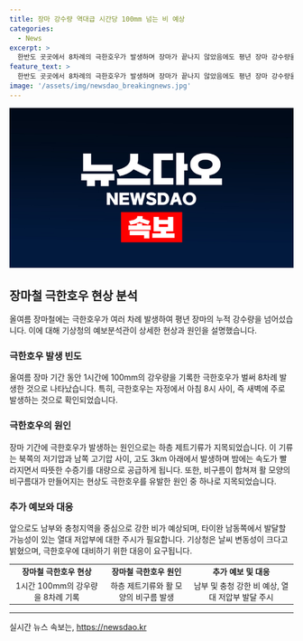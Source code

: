 ```yaml
---
title: 장마 강수량 역대급 시간당 100mm 넘는 비 예상
categories:
  - News
excerpt: >
  한반도 곳곳에서 8차례의 극한호우가 발생하며 장마가 끝나지 않았음에도 평년 장마 강수량을 이미 넘어섰다. 특히, 이번 달에는 50년 빈도의 비를 일컫는 1시간 100mm 호우가 8차례나 발생했으며, 이는 하층 제트기류와 기상조건의 영향으로 발생한 것으로 분석되고 있다. 또한, 주말에도 강한 비가 예상되며 태풍으로 발달할 가능성이 있는 열대 저압부를 주시하고 있어, 날씨 변동성이 크다고 예보되고 있다.
feature_text: >
  한반도 곳곳에서 8차례의 극한호우가 발생하며 장마가 끝나지 않았음에도 평년 장마 강수량을 이미 넘어섰다. 특히, 이번 달에는 50년 빈도의 비를 일컫는 1시간 100mm 호우가 8차례나 발생했으며, 이는 하층 제트기류와 기상조건의 영향으로 발생한 것으로 분석되고 있다. 또한, 주말에도 강한 비가 예상되며 태풍으로 발달할 가능성이 있는 열대 저압부를 주시하고 있어, 날씨 변동성이 크다고 예보되고 있다.
image: '/assets/img/newsdao_breakingnews.jpg'
---
```


<p><img src="/assets/img/newsdao_breakingnews.jpg" alt="ontimetimes 속보" /></p>

<h2 data-ke-size="size26">장마철 극한호우 현상 분석</h2>

<p data-ke-size="size16">올여름 장마철에는 극한호우가 여러 차례 발생하여 평년 장마의 누적 강수량을 넘어섰습니다. 이에 대해 기상청의 예보분석관이 상세한 현상과 원인을 설명했습니다.</p>

<h3>극한호우 발생 빈도</h3>

<p data-ke-size="size16">올여름 장마 기간 동안 1시간에 100mm의 강우량을 기록한 극한호우가 벌써 8차례 발생한 것으로 나타났습니다. 특히, 극한호우는 자정에서 아침 8시 사이, 즉 새벽에 주로 발생하는 것으로 확인되었습니다.</p>

<h3>극한호우의 원인</h3>

<p data-ke-size="size16">장마 기간에 극한호우가 발생하는 원인으로는 하층 제트기류가 지목되었습니다. 이 기류는 북쪽의 저기압과 남쪽 고기압 사이, 고도 3km 아래에서 발생하며 밤에는 속도가 빨라지면서 따뜻한 수증기를 대량으로 공급하게 됩니다. 또한, 비구름이 합쳐져 활 모양의 비구름대가 만들어지는 현상도 극한호우를 유발한 원인 중 하나로 지목되었습니다.</p>

<h3>추가 예보와 대응</h3>

<p data-ke-size="size16">앞으로도 남부와 충청지역을 중심으로 강한 비가 예상되며, 타이완 남동쪽에서 발달할 가능성이 있는 열대 저압부에 대한 주시가 필요합니다. 기상청은 날씨 변동성이 크다고 밝혔으며, 극한호우에 대비하기 위한 대응이 요구됩니다.</p>

<table>
  <tr>
    <td style="text-align: center; height: 17px;"><b>장마철 극한호우 현상</b></td>
    <td style="text-align: center; height: 17px;"><b>장마철 극한호우 원인</b></td>
    <td style="text-align: center; height: 17px;"><b>추가 예보 및 대응</b></td>
  </tr>
  <tr>
    <td style="text-align: center; height: 17px;">1시간 100mm의 강우량을 8차례 기록</td>
    <td style="text-align: center; height: 17px;">하층 제트기류와 활 모양의 비구름 발생</td>
    <td style="text-align: center; height: 17px;">남부 및 충청 강한 비 예상, 열대 저압부 발달 주시</td>
  </tr>
</table>

<hr>
실시간 뉴스 속보는, <a href="https://newsdao.kr" rel="dofollow">https://newsdao.kr</a>


